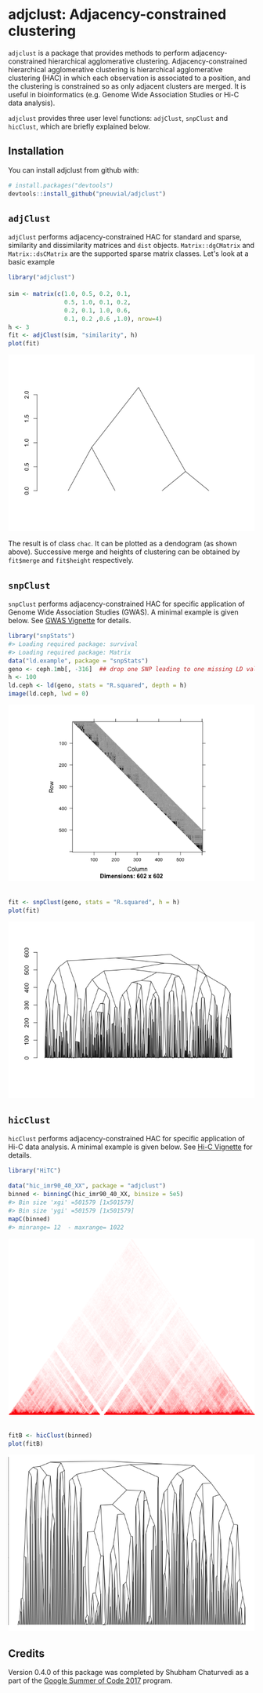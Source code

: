 
adjclust: Adjacency-constrained clustering
==========================================

`adjclust` is a package that provides methods to perform adjacency-constrained hierarchical agglomerative clustering. Adjacency-constrained hierarchical agglomerative clustering is hierarchical agglomerative clustering (HAC) in which each observation is associated to a position, and the clustering is constrained so as only adjacent clusters are merged. It is useful in bioinformatics (e.g. Genome Wide Association Studies or Hi-C data analysis).

`adjclust` provides three user level functions: `adjClust`, `snpClust` and `hicClust`, which are briefly explained below.

Installation
------------

You can install adjclust from github with:

``` r
# install.packages("devtools")
devtools::install_github("pneuvial/adjclust")
```

`adjClust`
----------

`adjClust` performs adjacency-constrained HAC for standard and sparse, similarity and dissimilarity matrices and `dist` objects. `Matrix::dgCMatrix` and `Matrix::dsCMatrix` are the supported sparse matrix classes. Let's look at a basic example

``` r
library("adjclust")

sim <- matrix(c(1.0, 0.5, 0.2, 0.1,
                0.5, 1.0, 0.1, 0.2,
                0.2, 0.1, 1.0, 0.6,
                0.1, 0.2 ,0.6 ,1.0), nrow=4)
h <- 3
fit <- adjClust(sim, "similarity", h)
plot(fit)
```

![](man/figures/README-adjClust-1.png)

The result is of class `chac`. It can be plotted as a dendogram (as shown above). Successive merge and heights of clustering can be obtained by `fit$merge` and `fit$height` respectively.

`snpClust`
----------

`snpClust` performs adjacency-constrained HAC for specific application of Genome Wide Association Studies (GWAS). A minimal example is given below. See [GWAS Vignette](vignettes/snpClust.Rmd) for details.

``` r
library("snpStats")
#> Loading required package: survival
#> Loading required package: Matrix
data("ld.example", package = "snpStats")
geno <- ceph.1mb[, -316]  ## drop one SNP leading to one missing LD value
h <- 100
ld.ceph <- ld(geno, stats = "R.squared", depth = h)
image(ld.ceph, lwd = 0)
```

![](man/figures/README-snpClust-1.png)

``` r

fit <- snpClust(geno, stats = "R.squared", h = h)
plot(fit)
```

![](man/figures/README-snpClust-2.png)

`hicClust`
----------

`hicClust` performs adjacency-constrained HAC for specific application of Hi-C data analysis. A minimal example is given below. See [Hi-C Vignette](vignettes/hicClust.Rmd) for details.

``` r
library("HiTC")
```

``` r
data("hic_imr90_40_XX", package = "adjclust")
binned <- binningC(hic_imr90_40_XX, binsize = 5e5)
#> Bin size 'xgi' =501579 [1x501579]
#> Bin size 'ygi' =501579 [1x501579]
mapC(binned)
#> minrange= 12  - maxrange= 1022
```

![](man/figures/README-hicClust-1.png)

``` r

fitB <- hicClust(binned)
plot(fitB)
```

![](man/figures/README-hicClust-2.png)

Credits
-------

Version 0.4.0 of this package was completed by Shubham Chaturvedi as a part of the [Google Summer of Code 2017](https://summerofcode.withgoogle.com/projects/#4961904920363008) program.
